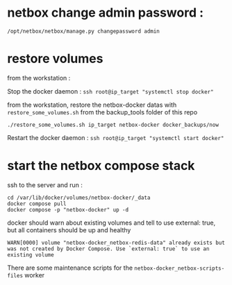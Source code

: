 # netbox change admin password :

`/opt/netbox/netbox/manage.py changepassword admin`

# restore volumes

from the workstation :

Stop the docker daemon : `ssh root@ip_target "systemctl stop docker"`

from the workstation, restore the netbox-docker datas with `restore_some_volumes.sh` from the backup_tools folder of this repo

```
./restore_some_volumes.sh ip_target netbox-docker docker_backups/now
```
Restart the docker daemon : `ssh root@ip_target "systemctl start docker"`

# start the netbox compose stack

ssh to the server and run :

```
cd /var/lib/docker/volumes/netbox-docker/_data
docker compose pull
docker compose -p "netbox-docker" up -d
```

docker should warn about existing volumes and tell to use external: true, but all containers should be up and healthy


```
WARN[0000] volume "netbox-docker_netbox-redis-data" already exists but was not created by Docker Compose. Use `external: true` to use an existing volume 
```

There are some maintenance scripts for the `netbox-docker_netbox-scripts-files` worker
